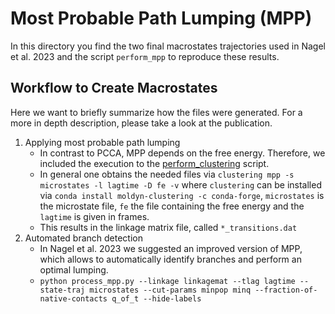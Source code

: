 # Most Probable Path Lumping (MPP)

In this directory you find the two final macrostates trajectories used in Nagel et al. 2023 and the script `perform_mpp` to reproduce these results.

## Workflow to Create Macrostates
Here we want to briefly summarize how the files were generated. For a more in depth description, please take a look at the publication.

1. Applying most probable path lumping
    - In contrast to PCCA, MPP depends on the free energy. Therefore, we included the execution to the [perform_clustering](../CLUSTERING/perform_clustering) script.
    - In general one obtains the needed files via `clustering mpp -s microstates -l lagtime -D fe -v` where `clustering` can be installed via `conda install moldyn-clustering -c conda-forge`, `microstates` is the microstate file, `fe` the file containing the free energy and the `lagtime` is given in frames.
    - This results in the linkage matrix file, called `*_transitions.dat` 
1. Automated branch detection
    - In Nagel et al. 2023 we suggested an improved version of MPP, which allows to automatically identify branches and perform an optimal lumping.
    - ```python process_mpp.py --linkage linkagemat --tlag lagtime --state-traj microstates --cut-params minpop minq --fraction-of-native-contacts q_of_t --hide-labels```
